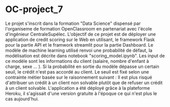 # OC-project_7

Le projet s'inscrit dans la formation "Data Science" dispensé par l'organiseme de formation OpenClassroom en partenariat avec l'école d'ingénieur CentraleSupélec. L'objectif de ce projet est de déployer une application de credit scoring sur le Web en utilisant, le framework Flask pour la partie API et le framwork streamlit pour la partie Dashboard. Le modèle de machine learning utilisé renvoi une probabilité de défaut, la modélisation est décrite dans notebook "scoring_model.ipynb". Les input de ce modèle sont les informations du client (salaire, nombre d'enfant à charge, sexe ... ). Si la probabilité en sortie du modèle dépasse un certain seuil, le crédit n'est pas accordé au client. Le seuil est fixé selon une contrainte métier basée sur le raisonnement suivant :
Il est plus risqué d'attribuer un crédit à un client non solvable plutôt que de refuser un crédit à un client solvable. L'application a été déployé grâce à la plateforme Heroku, il s'agissait d'une version gratuite à l'époque ce qui n'est plus le cas aujourd'hui.
